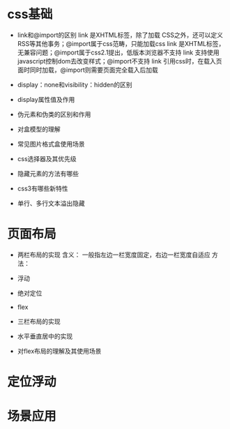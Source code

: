 # css基础

- link和@import的区别
link 是XHTML标签，除了加载 CSS之外，还可以定义RSS等其他事务；@import属于css范畴，只能加载css
link 是XHTML标签，无兼容问题；@import属于css2.1提出，低版本浏览器不支持
link 支持使用javascript控制dom去改变样式；@import不支持
link 引用css时，在载入页面时同时加载，@import则需要页面完全载入后加载

- display：none和visibility：hidden的区别

- display属性值及作用

- 伪元素和伪类的区别和作用

- 对盒模型的理解

- 常见图片格式盒使用场景

- css选择器及其优先级

- 隐藏元素的方法有哪些

- css3有哪些新特性

- 单行、多行文本溢出隐藏


# 页面布局
- 两栏布局的实现
含义： 一般指左边一栏宽度固定，右边一栏宽度自适应
方法：
- 浮动
- 绝对定位
- flex

- 三栏布局的实现

- 水平垂直居中的实现

- 对flex布局的理解及其使用场景

# 定位浮动

# 场景应用